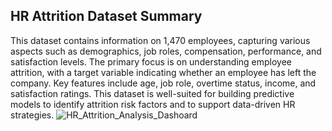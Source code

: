 ## HR Attrition Dataset Summary

This dataset contains information on 1,470 employees, capturing various aspects such as demographics, job roles, compensation, performance, and satisfaction levels. The primary focus is on understanding employee attrition, with a target variable indicating whether an employee has left the company. Key features include age, job role, overtime status, income, and satisfaction ratings. This dataset is well-suited for building predictive models to identify attrition risk factors and to support data-driven HR strategies.
![HR_Attrition_Analysis_Dashoard](https://github.com/user-attachments/assets/e973abae-fb11-4c57-8bb8-ab8d6c0a5fa1)
